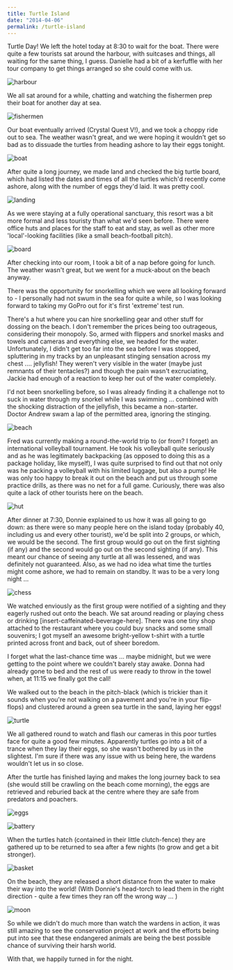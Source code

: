 ```yaml
---
title: Turtle Island
date: "2014-04-06"
permalink: /turtle-island
---
```

Turtle Day!
We left the hotel today at 8:30 to wait for the boat. There were quite a few tourists sat around the harbour, with suitcases and things, all waiting for the same thing, I guess. Danielle had a bit of a kerfuffle with her tour company to get things arranged so she could come with us.

![](/assets/harbour-1024x768.jpg "harbour")

We all sat around for a while, chatting and watching the fishermen prep their boat for another day at sea.

![](/assets/fishermen-1024x768.jpg "fishermen")

Our boat eventually arrived (Crystal Quest V!), and we took a choppy ride out to sea. The weather wasn't great, and we were hoping it wouldn't get so bad as to dissuade the turtles from heading ashore to lay their eggs tonight.

![](/assets/boat1-1024x768.jpg "boat")

After quite a long journey, we made land and checked the big turtle board, which had listed the dates and times of all the turtles which'd recently come ashore, along with the number of eggs they'd laid. It was pretty cool.

![](/assets/landing.jpg "landing")

As we were staying at a fully operational sanctuary, this resort was a bit more formal and less touristy than what we'd seen before. There were office huts and places for the staff to eat and stay, as well as other more 'local'-looking facilities (like a small beach-football pitch).

![](/assets/board.jpg "board")

After checking into our room, I took a bit of a nap before going for lunch. The weather wasn't great, but we went for a muck-about on the beach anyway.

There was the opportunity for snorkelling which we were all looking forward to - I personally had not swum in the sea for quite a while, so I was looking forward to taking my GoPro out for it's first 'extreme' test run.

There's a hut where you can hire snorkelling gear and other stuff for dossing on the beach. I don't remember the prices being too outrageous, considering their monopoly. So, armed with flippers and snorkel masks and towels and cameras and everything else, we headed for the water. Unfortunately, I didn't get too far into the sea before I was stopped, spluttering in my tracks by an unpleasant stinging sensation across my chest .... jellyfish! They weren't very visible in the water (maybe just remnants of their tentacles?) and though the pain wasn't excruciating, Jackie had enough of a reaction to keep her out of the water completely.

I'd not been snorkelling before, so I was already finding it a challenge not to suck in water through my snorkel while I was swimming ... combined with the shocking distraction of the jellyfish, this became a non-starter. Doctor Andrew swam a lap of the permitted area, ignoring the stinging.

![](/assets/beach.jpg "beach")

Fred was currently making a round-the-world trip to (or from? I forget) an international volleyball tournament. He took his volleyball quite seriously and as he was legitimately backpacking (as opposed to doing this as a package holiday, like myself), I was quite surprised to find out that not only was he packing a volleyball with his limited luggage, but also a pump! He was only too happy to break it out on the beach and put us through some practice drills, as there was no net for a full game. Curiously, there was also quite a lack of other tourists here on the beach.

![](/assets/hut.jpg "hut")

After dinner at 7:30, Donnie explained to us how it was all going to go down: as there were so many people here on the island today (probably 40, including us and every other tourist), we'd be split into 2 groups, or which, we would be the second. The first group would go out on the first sighting (if any) and the second would go out on the second sighting (if any). This meant our chance of seeing any turtle at all was lessened, and was definitely not guaranteed. Also, as we had no idea what time the turtles might come ashore, we had to remain on standby. It was to be a very long night ...

![](/assets/chess.jpg "chess")

We watched enviously as the first group were notified of a sighting and they eagerly rushed out onto the beach. We sat around reading or playing chess or drinking [insert-caffeinated-beverage-here]. There was one tiny shop attached to the restaurant where you could buy snacks and some small souvenirs; I got myself an awesome bright-yellow t-shirt with a turtle printed across front and back, out of sheer boredom.

I forget what the last-chance time was ... maybe midnight, but we were getting to the point where we couldn't barely stay awake. Donna had already gone to bed and the rest of us were ready to throw in the towel when, at 11:15 we finally got the call!

We walked out to the beach in the pitch-black (which is trickier than it sounds when you're not walking on a pavement and you're in your flip-flops) and clustered around a green sea turtle in the sand, laying her eggs!

![](/assets/turtle.jpg "turtle")

We all gathered round to watch and flash our cameras in this poor turtles face for quite a good few minutes. Apparently turtles go into a bit of a trance when they lay their eggs, so she wasn't bothered by us in the slightest. I'm sure if there was any issue with us being here, the wardens wouldn't let us in so close.

After the turtle has finished laying and makes the long journey back to sea (she would still be crawling on the beach come morning), the eggs are retrieved and reburied back at the centre where they are safe from predators and poachers.

![](/assets/eggs.jpg "eggs")

![](/assets/battery.jpg "battery")

When the turtles hatch (contained in their little clutch-fence) they are gathered up to be returned to sea after a few nights (to grow and get a bit stronger).

![](/assets/basket.jpg "basket")

On the beach, they are released a short distance from the water to make their way into the world! (With Donnie's head-torch to lead them in the right direction - quite a few times they ran off the wrong way ... )

![](/assets/moon.jpg "moon")

So while we didn't do much more than watch the wardens in action, it was still amazing to see the conservation project at work and the efforts being put into see that these endangered animals are being the best possible chance of surviving their harsh world.

With that, we happily turned in for the night.

